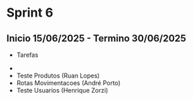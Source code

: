 # Sprint 6

## Inicio 15/06/2025 - Termino 30/06/2025

 * Tarefas
 - 
 - Teste Produtos (Ruan Lopes)
 - Rotas Movimentacoes (André Porto)
 - Teste Usuarios (Henrique Zorzi)